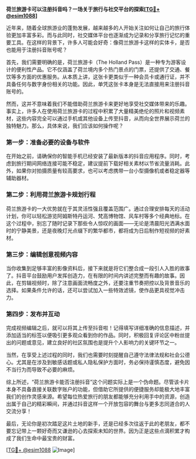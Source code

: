 **荷兰旅游卡可以注册抖音吗？一场关于旅行与社交平台的探索[[TG💪+ @esim1088](https://t.me/s/esim1088)]**

近年来，随着全球旅游业的蓬勃发展，越来越多的人开始关注如何让自己的旅行体验更加丰富多彩。而与此同时，社交媒体平台也逐渐成为记录和分享旅行记忆的重要工具。在这样的背景下，许多人可能会好奇：像荷兰旅游卡这样的实体卡，是否也能用于注册抖音账号呢？

首先，我们需要明确的是，荷兰旅游卡（The Holland Pass）是一种专为游客设计的便利性产品。它不仅涵盖了荷兰境内多个热门景点的门票，还提供了交通、餐饮等多方面的优惠服务。从本质上讲，这张卡更类似于一种会员卡或通行证，并不具备任何与数字身份相关的功能。因此，单凭这张卡本身是无法直接用来注册抖音账号的。

然而，这并不意味着我们不能借助荷兰旅游卡来更好地享受社交媒体带来的乐趣。事实上，许多人在使用荷兰旅游卡的过程中积累了大量精美绝伦的照片和视频素材，这些内容完全可以通过手机或其他设备上传至抖音，从而向全世界展示荷兰的独特魅力。那么，具体来说，我们应该如何操作呢？

### **第一步：准备必要的设备与软件**
在开始之前，请确保你的智能手机已经安装了最新版本的抖音应用程序。同时，考虑到旅行期间网络连接可能不稳定，建议提前下载好相关素材以节省流量消耗。此外，如果你对拍摄质量有较高要求，也可以考虑携带一台小型摄像机或者稳定器等辅助器材。

### **第二步：利用荷兰旅游卡规划行程**
荷兰旅游卡的一大优势就在于其灵活性强且覆盖范围广。通过合理安排每天的活动计划，你可以轻松游览阿姆斯特丹运河、梵高博物馆、风车村等多个经典地标。在这个过程中，别忘了随时记录下那些令人惊叹的画面——无论是清晨阳光洒满水面时的宁静美景，还是夜晚灯光点缀下的繁华都市，都将成为日后制作短视频的好素材。

### **第三步：编辑创意视频内容**
当你收集到足够丰富的影像资料后，接下来就是将它们整合成一段引人入胜的故事了。抖音平台鼓励用户发挥创造力，在有限的时间内讲述完整而有趣的故事。因此，在剪辑视频时，除了注意画面流畅度之外，还要注重节奏把控以及背景音乐的选择。如果条件允许的话，还可以尝试加入一些特效滤镜，使作品更具视觉冲击力。

### **第四步：发布并互动**
完成视频编辑之后，就可以将其上传至抖音啦！记得填写详细准确的信息描述，并添加适当的标签以便吸引更多观众看到你的作品。同时，积极回复评论区中粉丝提出的问题或意见，建立良好的社区氛围也是提升个人影响力的关键环节之一。

当然，在享受上述过程的同时，我们也需要时刻提醒自己遵守法律法规和社会公德心。尤其是在涉及到敏感话题或私人隐私保护方面时，务必保持谨慎态度，避免因不当行为而导致不必要的麻烦。

综上所述，“荷兰旅游卡能否注册抖音”这个问题实际上是一个伪命题。尽管该卡片本身不具备直接关联数字账户的功能，但借助它所提供的便捷服务却能极大地丰富我们的创作灵感来源。希望每位热爱旅行的朋友都能够充分利用手中的资源，创造出属于自己的精彩瞬间，并通过抖音这样一个开放包容的舞台与更多志同道合的人交流分享！

最后，无论你是初次踏足这片土地的新手，还是已经多次往返于此的老朋友，都不要忘记带上一颗好奇而又谦逊的心去探索未知的世界。因为正是这些点滴积累才构成了我们生命中最宝贵的财富。

[[TG💪+ @esim1088](https://t.me/s/esim1088) ![Image](https://i.postimg.cc/4NQfJmqS/Snipaste-2025-05-13-00-14-12.png)]